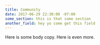 ```yaml
---
title: Community
date: 2017-06-29 22:30:00 -07:00
some_section: this is that some section
another_field: hey yo come get this field
---
```


Here is some body copy. Here is even more.